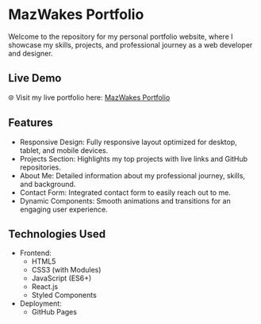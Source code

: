# MazWakes Portfolio

Welcome to the repository for my personal portfolio website, where I showcase my skills, projects, and professional journey as a web developer and designer.

## Live Demo
🌐 Visit my live portfolio here: [MazWakes Portfolio](https://maliawakeshoajwang.github.io/portfolio/)

## Features
- Responsive Design: Fully responsive layout optimized for desktop, tablet, and mobile devices.
- Projects Section: Highlights my top projects with live links and GitHub repositories.
- About Me: Detailed information about my professional journey, skills, and background.
- Contact Form: Integrated contact form to easily reach out to me.
- Dynamic Components: Smooth animations and transitions for an engaging user experience.

## Technologies Used
- Frontend:
    - HTML5
    - CSS3 (with Modules)
    - JavaScript (ES6+)
    - React.js
    - Styled Components
- Deployment:
    - GitHub Pages
